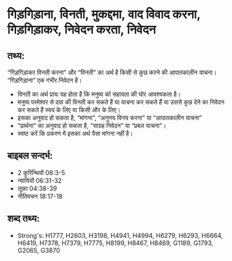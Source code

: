 # गिड़गिड़ाना, विनती, मुकद्दमा, वाद विवाद करना, गिड़गिड़ाकर, निवेदन करता, निवेदन #

## तथ्य: ##

“गिड़गिड़ाकर विनती करना” और “विनती” का अर्थ है किसी से कुछ करने की आपातकालीन याचना। “गिड़गिड़ाना” एक गंभीर निवेदन है।

* विनती का अर्थ प्रायः यह होता है कि मनुष्य को सहायता की घोर आवश्यकता है।
* मनुष्य परमेश्वर से दया की विनती कर सकते हैं या याचना कर सकते हैं या उससे कुछ देने का निवेदन कर सकते हैं स्वयं के लिए या किसी और के लिए।
* इसका अनुवाद हो सकता है, “मांगना”, “अनुनय विनय करना” या “आपातकालीन याचना”
* “प्रार्थना” का अनुवाद हो सकता है, “साग्रह निवेदन” या “प्रबल याचना”।
* स्पष्ट करें कि प्रकरण में इसका अर्थ पैसा मांगना नहीं है।

## बाइबल सन्दर्भ: ##

* 2 कुरिन्थियों 08:3-5
* न्यायियों 06:31-32
* लूका 04:38-39
* नीतिवचन 18:17-18

## शब्द तथ्य: ##

* Strong's: H1777, H2603, H3198, H4941, H4994, H6279, H6293, H6664, H6419, H7378, H7379, H7775, H8199, H8467, H8469, G1189, G1793, G2065, G3870
